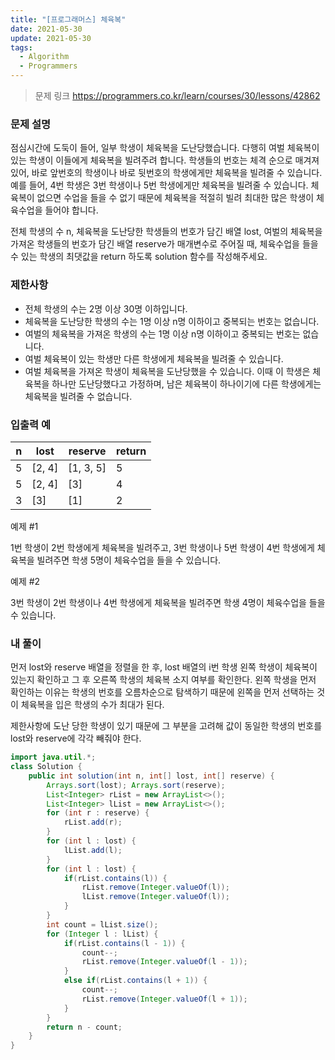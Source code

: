```yaml
---
title: "[프로그래머스] 체육복"
date: 2021-05-30
update: 2021-05-30
tags:
  - Algorithm
  - Programmers
---
```



> 문제 링크
> <https://programmers.co.kr/learn/courses/30/lessons/42862>

### 문제 설명

점심시간에 도둑이 들어, 일부 학생이 체육복을 도난당했습니다. 다행히 여벌 체육복이 있는 학생이 이들에게 체육복을 빌려주려 합니다. 학생들의 번호는 체격 순으로 매겨져 있어, 바로 앞번호의 학생이나 바로 뒷번호의 학생에게만 체육복을 빌려줄 수 있습니다. 예를 들어, 4번 학생은 3번 학생이나 5번 학생에게만 체육복을 빌려줄 수 있습니다. 체육복이 없으면 수업을 들을 수 없기 때문에 체육복을 적절히 빌려 최대한 많은 학생이 체육수업을 들어야 합니다.

전체 학생의 수 n, 체육복을 도난당한 학생들의 번호가 담긴 배열 lost, 여벌의 체육복을 가져온 학생들의 번호가 담긴 배열 reserve가 매개변수로 주어질 때, 체육수업을 들을 수 있는 학생의 최댓값을 return 하도록 solution 함수를 작성해주세요.

### 제한사항

- 전체 학생의 수는 2명 이상 30명 이하입니다.
- 체육복을 도난당한 학생의 수는 1명 이상 n명 이하이고 중복되는 번호는 없습니다.
- 여벌의 체육복을 가져온 학생의 수는 1명 이상 n명 이하이고 중복되는 번호는 없습니다.
- 여벌 체육복이 있는 학생만 다른 학생에게 체육복을 빌려줄 수 있습니다.
- 여벌 체육복을 가져온 학생이 체육복을 도난당했을 수 있습니다. 이때 이 학생은 체육복을 하나만 도난당했다고 가정하며, 남은 체육복이 하나이기에 다른 학생에게는 체육복을 빌려줄 수 없습니다.

### 입출력 예

|n|lost|reserve|return|
|-|-|-|-|
|5|[2, 4]|[1, 3, 5]|5|
|5|[2, 4]|[3]|4|
|3|[3]|[1]|2|

예제 #1

1번 학생이 2번 학생에게 체육복을 빌려주고, 3번 학생이나 5번 학생이 4번 학생에게 체육복을 빌려주면 학생 5명이 체육수업을 들을 수 있습니다.

예제 #2

3번 학생이 2번 학생이나 4번 학생에게 체육복을 빌려주면 학생 4명이 체육수업을 들을 수 있습니다.

### 내 풀이

먼저 lost와 reserve 배열을 정렬을 한 후, lost 배열의 i번 학생 왼쪽 학생이 체육복이 있는지 확인하고 그 후 오른쪽 학생의 체육복 소지 여부를 확인한다. 왼쪽 학생을 먼저 확인하는 이유는 학생의 번호를 오름차순으로 탐색하기 때문에 왼쪽을 먼저 선택하는 것이 체육복을 입은 학생의 수가 최대가 된다.

제한사항에 도난 당한 학생이 있기 때문에 그 부분을 고려해 값이 동일한 학생의 번호를 lost와 reserve에 각각 빼줘야 한다.

```java
import java.util.*;
class Solution {
    public int solution(int n, int[] lost, int[] reserve) {
        Arrays.sort(lost); Arrays.sort(reserve);
        List<Integer> rList = new ArrayList<>();
        List<Integer> lList = new ArrayList<>();
        for (int r : reserve) {
            rList.add(r);
        }
        for (int l : lost) {
            lList.add(l);
        }
        for (int l : lost) {
            if(rList.contains(l)) {
                rList.remove(Integer.valueOf(l));
                lList.remove(Integer.valueOf(l));
            }
        }
        int count = lList.size();
        for (Integer l : lList) {
            if(rList.contains(l - 1)) {
                count--;
                rList.remove(Integer.valueOf(l - 1));
            }
            else if(rList.contains(l + 1)) {
                count--;
                rList.remove(Integer.valueOf(l + 1));
            }
        }
        return n - count;
    }
}
```
